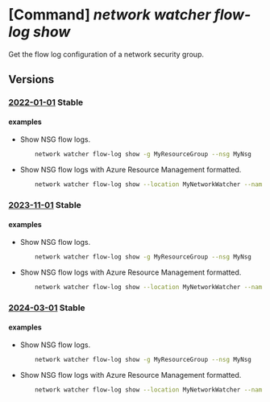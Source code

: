 # [Command] _network watcher flow-log show_

Get the flow log configuration of a network security group.

## Versions

### [2022-01-01](/Resources/mgmt-plane/L3N1YnNjcmlwdGlvbnMve30vcmVzb3VyY2Vncm91cHMve30vcHJvdmlkZXJzL21pY3Jvc29mdC5uZXR3b3JrL25ldHdvcmt3YXRjaGVycy97fS9mbG93bG9ncy97fQ==/2022-01-01.xml) **Stable**

<!-- mgmt-plane /subscriptions/{}/resourcegroups/{}/providers/microsoft.network/networkwatchers/{}/flowlogs/{} 2022-01-01 -->

#### examples

- Show NSG flow logs.
    ```bash
        network watcher flow-log show -g MyResourceGroup --nsg MyNsg
    ```

- Show NSG flow logs with Azure Resource Management formatted.
    ```bash
        network watcher flow-log show --location MyNetworkWatcher --name MyFlowLog
    ```

### [2023-11-01](/Resources/mgmt-plane/L3N1YnNjcmlwdGlvbnMve30vcmVzb3VyY2Vncm91cHMve30vcHJvdmlkZXJzL21pY3Jvc29mdC5uZXR3b3JrL25ldHdvcmt3YXRjaGVycy97fS9mbG93bG9ncy97fQ==/2023-11-01.xml) **Stable**

<!-- mgmt-plane /subscriptions/{}/resourcegroups/{}/providers/microsoft.network/networkwatchers/{}/flowlogs/{} 2023-11-01 -->

#### examples

- Show NSG flow logs.
    ```bash
        network watcher flow-log show -g MyResourceGroup --nsg MyNsg
    ```

- Show NSG flow logs with Azure Resource Management formatted.
    ```bash
        network watcher flow-log show --location MyNetworkWatcher --name MyFlowLog
    ```

### [2024-03-01](/Resources/mgmt-plane/L3N1YnNjcmlwdGlvbnMve30vcmVzb3VyY2Vncm91cHMve30vcHJvdmlkZXJzL21pY3Jvc29mdC5uZXR3b3JrL25ldHdvcmt3YXRjaGVycy97fS9mbG93bG9ncy97fQ==/2024-03-01.xml) **Stable**

<!-- mgmt-plane /subscriptions/{}/resourcegroups/{}/providers/microsoft.network/networkwatchers/{}/flowlogs/{} 2024-03-01 -->

#### examples

- Show NSG flow logs.
    ```bash
        network watcher flow-log show -g MyResourceGroup --nsg MyNsg
    ```

- Show NSG flow logs with Azure Resource Management formatted.
    ```bash
        network watcher flow-log show --location MyNetworkWatcher --name MyFlowLog
    ```
